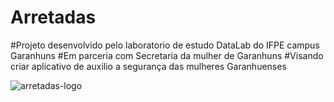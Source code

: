 # Arretadas
#Projeto desenvolvido pelo laboratorio de estudo DataLab do IFPE campus Garanhuns
#Em parceria com Secretaria da mulher de Garanhuns
#Visando criar aplicativo de auxilio a segurança das mulheres Garanhuenses

![arretadas-logo](https://user-images.githubusercontent.com/53547531/83180038-3681d280-a0f9-11ea-9699-0223f0f072c4.png)
